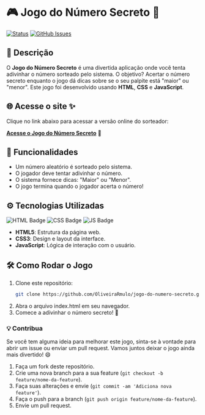 
# 🎮 **Jogo do Número Secreto** 🔢

[![Status](https://img.shields.io/badge/Status-Em%20Desenvolvimento-yellow)](https://github.com/OliveiraRmulo/jogo-do-numero-secreto)
[![GitHub Issues](https://img.shields.io/github/issues/OliveiraRmulo/jogo-do-numero-secreto)](https://github.com/OliveiraRmulo/jogo-do-numero-secreto/issues)

## 📜 Descrição

O **Jogo do Número Secreto** é uma divertida aplicação onde você tenta adivinhar o número sorteado pelo sistema. O objetivo? Acertar o número secreto enquanto o jogo dá dicas sobre se o seu palpite está "maior" ou "menor". Este jogo foi desenvolvido usando **HTML**, **CSS** e **JavaScript**.

## 🌐 Acesse o site ✨
Clique no link abaixo para acessar a versão online do sorteador:

[**Acesse o Jogo do Número Secreto**](https://oliveirarmulo.github.io/jogo-do-numero-secreto/) 🌟

## 🚀 Funcionalidades

- Um número aleatório é sorteado pelo sistema.
- O jogador deve tentar adivinhar o número.
- O sistema fornece dicas: "Maior" ou "Menor".
- O jogo termina quando o jogador acerta o número!

## ⚙️ Tecnologias Utilizadas
![HTML Badge](https://img.shields.io/badge/HTML-5-orange)  ![CSS Badge](https://img.shields.io/badge/CSS-3-blue)  ![JS Badge](https://img.shields.io/badge/JavaScript-ES6-yellowgreen)  

- **HTML5**: Estrutura da página web.
- **CSS3**: Design e layout da interface.
- **JavaScript**: Lógica de interação com o usuário.

## 🛠️ Como Rodar o Jogo

1. Clone este repositório:
   ```bash
   git clone https://github.com/OliveiraRmulo/jogo-do-numero-secreto.git
2. Abra o arquivo index.html em seu navegador.
3. Comece a adivinhar o número secreto! 🎉

### 💡 Contribua
Se você tem alguma ideia para melhorar este jogo, sinta-se à vontade para abrir um issue ou enviar um pull request. Vamos juntos deixar o jogo ainda mais divertido! 😄
1. Faça um fork deste repositório.
2. Crie uma nova branch para a sua feature (`git checkout -b feature/nome-da-feature`).
3. Faça suas alterações e envie (`git commit -am 'Adiciona nova feature'`).
4. Faça o push para a branch (`git push origin feature/nome-da-feature`).
5. Envie um pull request.
